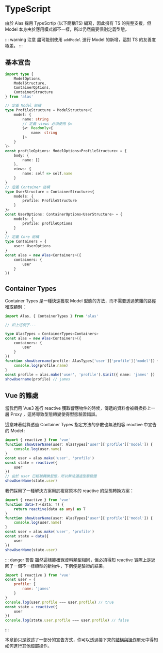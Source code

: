 # TypeScript

由於 Alas 採用 TypeScrtip (以下簡稱TS) 編寫，因此擁有 TS 的完整支援，但 Model 本身由於應用模式都不一樣，所以仍然需要個別定義型態。

::: warning 注意
盡可能別使用 `addModel` 進行 Model 的新增，這對 TS 的友善度極差。
:::

## 基本宣告

```ts
import type {
    ModelOptions,
    ModelStructure,
    ContainerOptions,
    ContainerStructure
} from 'alas'

// 定義 Model 結構
type ProfileStructure = ModelStructure<{
    model: {
        name: string
        // 定義 views 必須使用 $v
        $v: Readonly<{
            name: string
        }>
    }
}>
const profileOptions: ModelOptions<ProfileStructure> = {
    body: {
        name: []
    },
    views: {
        name: self => self.name
    }
}
// 定義 Container 結構
type UserStructure = ContainerStructure<{
    models: {
        profile: ProfileStructure
    }
}>
const UserOptions: ContainerOptions<UserStructure> = {
    models: {
        profile: profileOptions
    }
}
// 定義 Core 結構
type Containers = {
    user: UserOptions
}
const alas = new Alas<Containers>({
    containers: {
        user
    }
})
```

## Container Types

Container Types 是一種快速獲取 Model 型態的方法，而不需要透過繁雜的路徑獲取類別：

```ts
import Alas, { ContainerTypes } from 'alas'

// 如上述例子...

type AlasTypes = ContainerTypes<Containers>
const alas = new Alas<Containers>({
    containers: {
        user
    }
})
function showUsername(profile: AlasTypes['user']['profile']['model']) {
    console.log(profile.name)
}
const profile = alas.make('user', 'profile').$init({ name: 'james' })
showUsername(profile) // james
```

## Vue 的難處

當我們用 Vue3 進行 reactive 獲取響應物件的時候，傳遞的資料會被轉換掛上一層 Proxy ，這將導致型態轉變使得型態驗證錯誤。

這意味著就算透過 Container Types 指定方法的參數也無法相容 reactive 中宣告的 Model :

```ts
import { reactive } from 'vue'
function showUserName(user: AlasTypes['user']['profile']['model']) {
    console.log(user.name)
}
const user = alas.make('user', 'profile')
const state = reactive({
    user
})
// 由於 user 已經被轉換型態，所以無法通過型態驗證
showUserName(state.user)
```

我們採用了一種解決方案用於複寫原本的 reactive 的型態轉換方案：

```ts
import { reactive } from 'vue'
function data<T>(data: T) {
    return reactive(data as any) as T
}
function showUserName(user: AlasTypes['user']['profile']['model']) {
    console.log(user.name)
}
const user = alas.make('user', 'profile')
const state = data({
    user
})
showUserName(state.user)
```

::: danger 警告
雖然這樣能確保資料類型相同，但必須得知 reactive 實際上是返回了一個不一樣類型的新物件，下例便是驗證的結果。
```js
import { reactive } from 'vue'
const user = {
    profile: {
        name: 'james'
    }
}
console.log(user.profile === user.profile) // true
const state = reactive({
    user
})
console.log(state.user.profile === user.profile) // false
```
:::

本章節只是敘述了一部分的宣告方式，你可以透過接下來的[結構與操作](../structure/readme.md)單元中得知如何進行其他細部操作。

